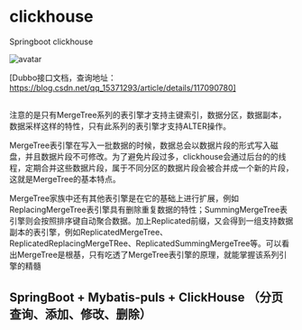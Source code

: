 # clickhouse
Springboot clickhouse

![avatar](https://raw.githubusercontent.com/saimen90/clickhouse/master/sql-dbserver.png)

[Dubbo接口文档，查询地址：https://blog.csdn.net/qq_15371293/article/details/117090780]
##  
注意的是只有MergeTree系列的表引擎才支持主键索引，数据分区，数据副本，数据采样这样的特性，只有此系列的表引擎才支持ALTER操作。

MergeTree表引擎在写入一批数据的时候，数据总会以数据片段的形式写入磁盘，并且数据片段不可修改。为了避免片段过多，clickhouse会通过后台的的线程，定期合并这些数据片段，属于不同分区的数据片段会被合并成一个新的片段，这就是MergeTree的基本特点。

MergeTree家族中还有其他表引擎是在它的基础上进行扩展，例如ReplacingMergeTree表引擎具有删除重复数据的特性；SummingMergeTree表引擎则会按照排序键自动聚合数据。加上Replicated前缀，又会得到一组支持数据副本的表引擎，例如ReplicatedMergeTree、ReplicatedReplacingMergeTRee、ReplicatedSummingMergeTree等。可以看出MergeTree是根基，只有吃透了MergeTree表引擎的原理，就能掌握该系列引擎的精髓

## SpringBoot + Mybatis-puls + ClickHouse （分页查询、添加、修改、删除）
